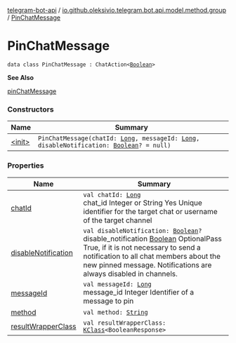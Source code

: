 [telegram-bot-api](../../index.md) / [io.github.oleksivio.telegram.bot.api.model.method.group](../index.md) / [PinChatMessage](./index.md)

# PinChatMessage

`data class PinChatMessage : ChatAction<`[`Boolean`](https://kotlinlang.org/api/latest/jvm/stdlib/kotlin/-boolean/index.html)`>`

**See Also**

[pinChatMessage](#)

### Constructors

| Name | Summary |
|---|---|
| [&lt;init&gt;](-init-.md) | `PinChatMessage(chatId: `[`Long`](https://kotlinlang.org/api/latest/jvm/stdlib/kotlin/-long/index.html)`, messageId: `[`Long`](https://kotlinlang.org/api/latest/jvm/stdlib/kotlin/-long/index.html)`, disableNotification: `[`Boolean`](https://kotlinlang.org/api/latest/jvm/stdlib/kotlin/-boolean/index.html)`? = null)` |

### Properties

| Name | Summary |
|---|---|
| [chatId](chat-id.md) | `val chatId: `[`Long`](https://kotlinlang.org/api/latest/jvm/stdlib/kotlin/-long/index.html)<br>chat_id Integer or String Yes Unique identifier for the target chat or username of the target channel |
| [disableNotification](disable-notification.md) | `val disableNotification: `[`Boolean`](https://kotlinlang.org/api/latest/jvm/stdlib/kotlin/-boolean/index.html)`?`<br>disable_notification [Boolean](https://kotlinlang.org/api/latest/jvm/stdlib/kotlin/-boolean/index.html) OptionalPass True, if it is not necessary to send a notification to all chat members about the new pinned message. Notifications are always disabled in channels. |
| [messageId](message-id.md) | `val messageId: `[`Long`](https://kotlinlang.org/api/latest/jvm/stdlib/kotlin/-long/index.html)<br>message_id Integer Identifier of a message to pin |
| [method](method.md) | `val method: `[`String`](https://kotlinlang.org/api/latest/jvm/stdlib/kotlin/-string/index.html) |
| [resultWrapperClass](result-wrapper-class.md) | `val resultWrapperClass: `[`KClass`](https://kotlinlang.org/api/latest/jvm/stdlib/kotlin.reflect/-k-class/index.html)`<BooleanResponse>` |
